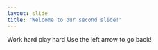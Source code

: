 ```yaml
---
layout: slide
title: "Welcome to our second slide!"
---
```

Work hard play hard
Use the left arrow to go back!
